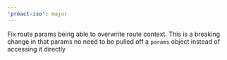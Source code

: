 ```yaml
---
'preact-iso': major
---
```


Fix route params being able to overwrite route context. This is a breaking change in that params no need to be pulled off a `params` object instead of accessing it directly
